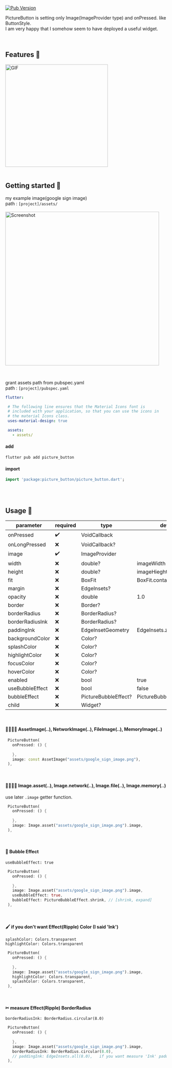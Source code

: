<!--
This README describes the package. If you publish this package to pub.dev,
this README's contents appear on the landing page for your package.

For information about how to write a good package README, see the guide for
[writing package pages](https://dart.dev/guides/libraries/writing-package-pages).

For general information about developing packages, see the Dart guide for
[creating packages](https://dart.dev/guides/libraries/create-library-packages)
and the Flutter guide for
[developing packages and plugins](https://flutter.dev/developing-packages).
-->
[![Pub Version](https://img.shields.io/pub/v/picture_button?color=blue)](https://pub.dev/packages/picture_button)

PictureButton is setting only Image(ImageProvider type) and onPressed. like ButtonStyle. <br/>
I am very happy that I somehow seem to have deployed a useful widget.

<br/>

## Features 🍜

<img src="https://github.com/user-attachments/assets/345ed222-5e38-4149-ab01-5905fa0c12f2" alt="GIF" width="320">

<br/>
<br/>

## Getting started 🌱

my example image(google sign image) <br/>
path : `[project]/assets/` <br/> <br/>
<img src="https://github.com/user-attachments/assets/1c70006a-ee4c-4da3-9f58-b99d15865169" alt="Screenshot" width="480">

<br/>

 grant assets path from pubspec.yaml <br/>
 path : `[project]/pubspec.yaml` <br/> 
 ```yaml
flutter:

  # The following line ensures that the Material Icons font is
  # included with your application, so that you can use the icons in
  # the material Icons class.
  uses-material-design: true

  assets:
    - assets/
```

#### add
```text
flutter pub add picture_button
```

#### import
```dart
import 'package:picture_button/picture_button.dart';
```

<br/>
<br/>

## Usage 🚀

| parameter       | required            | type                 | default                    |
|-----------------|---------------------|----------------------|----------------------------|
| onPressed       | :heavy_check_mark:  | VoidCallback         |                            |
| onLongPressed   | :x:                 | VoidCallback?        |                            |
| image           | :heavy_check_mark:  | ImageProvider        |                            |
| width           | :x:                 | double?              | imageWidth                 |
| height          | :x:                 | double?              | imageHieght                |
| fit             | :x:                 | BoxFit               | BoxFit.contain             |
| margin          | :x:                 | EdgeInsets?          |                            |
| opacity         | :x:                 | double               | 1.0                        |
| border          | :x:                 | Border?              |                            |
| borderRadius    | :x:                 | BorderRadius?        |                            |
| borderRadiusInk | :x:                 | BorderRadius?        |                            |
| paddingInk      | :x:                 | EdgeInsetGeometry    | EdgeInsets.zero            |
| backgroundColor | :x:                 | Color?               |                            |
| splashColor     | :x:                 | Color?               |                            |
| highlightColor  | :x:                 | Color?               |                            |
| focusColor      | :x:                 | Color?               |                            |
| hoverColor      | :x:                 | Color?               |                            |
| enabled         | :x:                 | bool                 | true                       |
| useBubbleEffect | :x:                 | bool                 | false                      |
| bubbleEffect    | :x:                 | PictureBubbleEffect? | PictureBubbleEffect.shrink | 
| child           | :x:                 | Widget?              |                            |

<br/>

#### 👨‍👩‍👧‍👦 AssetImage(..), NetworkImage(..), FileImage(..), MemoryImage(..)

```dart
 PictureButton(
   onPressed: () {
     
   },
   image: const AssetImage("assets/google_sign_image.png"),
 ),
```
<br/>

#### 👨‍👨‍👧‍👦 Image.asset(..), Image.network(..), Image.file(..), Image.memory(..)
use later `.image` getter function.


```dart
 PictureButton(
   onPressed: () {
     
   },
   image: Image.asset("assets/google_sign_image.png").image,
 ),
```
<br/>

#### 🛀 Bubble Effect
`useBubbleEffect: true`
```dart
 PictureButton(
   onPressed: () {
     
   },
   image: Image.asset("assets/google_sign_image.png").image,
   useBubbleEffect: true,
   bubbleEffect: PictureBubbleEffect.shrink, // [shrink, expand]
 ),
```

<br/>

#### 🖌 if you don't want Effect(Ripple) Color (I said 'Ink')
`splashColor: Colors.transparent` <br/>
`highlightColor: Colors.transparent` <br/>
```dart
 PictureButton(
   onPressed: () {
     
   },
   image: Image.asset("assets/google_sign_image.png").image,
   highlightColor: Colors.transparent,
   splashColor: Colors.transparent,
 ),
```

<br/>

#### ✂ measure Effect(Ripple) BorderRadius
`borderRadiusInk: BorderRadius.circular(8.0)`
```dart
 PictureButton(
   onPressed: () {
     
   },
   image: Image.asset("assets/google_sign_image.png").image,
   borderRadiusInk: BorderRadius.circular(8.0),
   // paddingInk: EdgeInsets.all(8.0),   if you want measure 'Ink' padding.
 ),
```